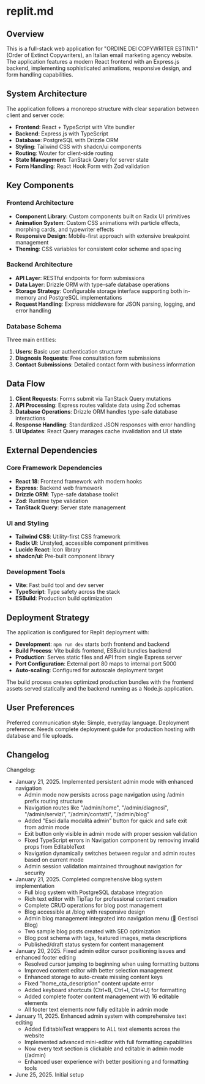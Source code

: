 # replit.md

## Overview

This is a full-stack web application for "ORDINE DEI COPYWRITER ESTINTI" (Order of Extinct Copywriters), an Italian email marketing agency website. The application features a modern React frontend with an Express.js backend, implementing sophisticated animations, responsive design, and form handling capabilities.

## System Architecture

The application follows a monorepo structure with clear separation between client and server code:

- **Frontend**: React + TypeScript with Vite bundler
- **Backend**: Express.js with TypeScript 
- **Database**: PostgreSQL with Drizzle ORM
- **Styling**: Tailwind CSS with shadcn/ui components
- **Routing**: Wouter for client-side routing
- **State Management**: TanStack Query for server state
- **Form Handling**: React Hook Form with Zod validation

## Key Components

### Frontend Architecture
- **Component Library**: Custom components built on Radix UI primitives
- **Animation System**: Custom CSS animations with particle effects, morphing cards, and typewriter effects
- **Responsive Design**: Mobile-first approach with extensive breakpoint management
- **Theming**: CSS variables for consistent color scheme and spacing

### Backend Architecture
- **API Layer**: RESTful endpoints for form submissions
- **Data Layer**: Drizzle ORM with type-safe database operations
- **Storage Strategy**: Configurable storage interface supporting both in-memory and PostgreSQL implementations
- **Request Handling**: Express middleware for JSON parsing, logging, and error handling

### Database Schema
Three main entities:
1. **Users**: Basic user authentication structure
2. **Diagnosis Requests**: Free consultation form submissions
3. **Contact Submissions**: Detailed contact form with business information

## Data Flow

1. **Client Requests**: Forms submit via TanStack Query mutations
2. **API Processing**: Express routes validate data using Zod schemas
3. **Database Operations**: Drizzle ORM handles type-safe database interactions
4. **Response Handling**: Standardized JSON responses with error handling
5. **UI Updates**: React Query manages cache invalidation and UI state

## External Dependencies

### Core Framework Dependencies
- **React 18**: Frontend framework with modern hooks
- **Express**: Backend web framework
- **Drizzle ORM**: Type-safe database toolkit
- **Zod**: Runtime type validation
- **TanStack Query**: Server state management

### UI and Styling
- **Tailwind CSS**: Utility-first CSS framework
- **Radix UI**: Unstyled, accessible component primitives
- **Lucide React**: Icon library
- **shadcn/ui**: Pre-built component library

### Development Tools
- **Vite**: Fast build tool and dev server
- **TypeScript**: Type safety across the stack
- **ESBuild**: Production build optimization

## Deployment Strategy

The application is configured for Replit deployment with:

- **Development**: `npm run dev` starts both frontend and backend
- **Build Process**: Vite builds frontend, ESBuild bundles backend
- **Production**: Serves static files and API from single Express server
- **Port Configuration**: External port 80 maps to internal port 5000
- **Auto-scaling**: Configured for autoscale deployment target

The build process creates optimized production bundles with the frontend assets served statically and the backend running as a Node.js application.

## User Preferences

Preferred communication style: Simple, everyday language.
Deployment preference: Needs complete deployment guide for production hosting with database and file uploads.

## Changelog

Changelog:
- January 21, 2025. Implemented persistent admin mode with enhanced navigation
  - Admin mode now persists across page navigation using /admin prefix routing structure
  - Navigation routes like "/admin/home", "/admin/diagnosi", "/admin/servizi", "/admin/contatti", "/admin/blog"
  - Added "Esci dalla modalità admin" button for quick and safe exit from admin mode
  - Exit button only visible in admin mode with proper session validation
  - Fixed TypeScript errors in Navigation component by removing invalid props from EditableText
  - Navigation dynamically switches between regular and admin routes based on current mode
  - Admin session validation maintained throughout navigation for security
- January 21, 2025. Completed comprehensive blog system implementation
  - Full blog system with PostgreSQL database integration
  - Rich text editor with TipTap for professional content creation
  - Complete CRUD operations for blog post management
  - Blog accessible at /blog with responsive design
  - Admin blog management integrated into navigation menu (📝 Gestisci Blog)
  - Two sample blog posts created with SEO optimization
  - Blog post schema with tags, featured images, meta descriptions
  - Published/draft status system for content management
- January 20, 2025. Fixed admin editor cursor positioning issues and enhanced footer editing
  - Resolved cursor jumping to beginning when using formatting buttons
  - Improved content editor with better selection management
  - Enhanced storage to auto-create missing content keys
  - Fixed "home_cta_description" content update error
  - Added keyboard shortcuts (Ctrl+B, Ctrl+I, Ctrl+U) for formatting
  - Added complete footer content management with 16 editable elements
  - All footer text elements now fully editable in admin mode
- January 11, 2025. Enhanced admin system with comprehensive text editing
  - Added EditableText wrappers to ALL text elements across the website
  - Implemented advanced mini-editor with full formatting capabilities
  - Now every text section is clickable and editable in admin mode (/admin)
  - Enhanced user experience with better positioning and formatting tools
- June 25, 2025. Initial setup
